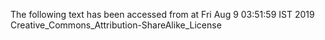 The following text has been accessed from at Fri Aug 9 03:51:59 IST 2019
Creative_Commons_Attribution-ShareAlike_License
